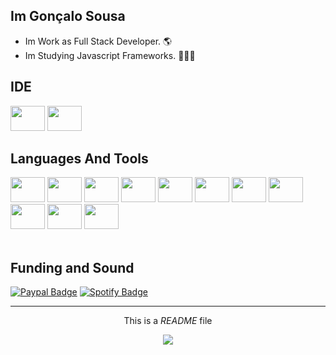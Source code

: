 ## Im Gonçalo Sousa

 * Im Work as Full Stack Developer. 🌎
 * Im Studying Javascript Frameworks. 👨🏻‍💻
<!--
<img align="right" src="https://raw.githubusercontent.com/abhisheknaiidu/abhisheknaiidu/master/code.gif" width="450" height="275px"/>
-->


## IDE

<div>
  <img src="https://cdn.jsdelivr.net/gh/devicons/devicon/icons/jetbrains/jetbrains-original.svg" width="55px" height="40px"/>
  <img src="https://cdn.jsdelivr.net/gh/devicons/devicon/icons/vscode/vscode-original.svg" width="55px" height="40px"/>
</div>     


##  Languages And Tools

<div>
      <img src="https://cdn.jsdelivr.net/gh/devicons/devicon/icons/java/java-original.svg" width="55px" height="40px"/>
      <img src="https://cdn.jsdelivr.net/gh/devicons/devicon/icons/html5/html5-original.svg" width="55px" height="40px"/>
      <img src="https://cdn.jsdelivr.net/gh/devicons/devicon/icons/css3/css3-original.svg" width="55px" height="40px"/>
      <img src="https://cdn.jsdelivr.net/gh/devicons/devicon/icons/javascript/javascript-original.svg" width="55px" height="40px"/>
      <img src="https://cdn.jsdelivr.net/gh/devicons/devicon/icons/nextjs/nextjs-line.svg" width="55px" height="40px"/>
      <img src="https://cdn.jsdelivr.net/gh/devicons/devicon/icons/react/react-original.svg" width="55px" height="40px"/>
      <img src="https://cdn.jsdelivr.net/gh/devicons/devicon/icons/angularjs/angularjs-plain.svg" width="55px" height="40px"/>
      <img src="https://cdn.jsdelivr.net/gh/devicons/devicon/icons/nodejs/nodejs-original.svg" width="55px" height="40px"/>
      <img src="https://cdn.jsdelivr.net/gh/devicons/devicon/icons/mongodb/mongodb-original.svg" width="55px" height="40px"/>
      <img src="https://cdn.jsdelivr.net/gh/devicons/devicon/icons/mysql/mysql-original.svg" width="55px" height="40px"/>
      <img src="https://cdn.jsdelivr.net/gh/devicons/devicon/icons/git/git-original.svg" width="55px" height="40px"/>  

</div> 

   <br>


## Funding and Sound

[![Paypal Badge](https://img.shields.io/badge/PayPal-00457C?style=for-the-badge&logo=paypal&logoColor=white)](https://www.paypal.com/paypalme/Ggsousa)
[![Spotify Badge](https://img.shields.io/badge/Spotify-1ED760?&style=for-the-badge&logo=spotify&logoColor=white)](https://open.spotify.com/user/3qveti1my9u0e8bhemt4yjw75)

***


<p align="center">This is a <i>README</i> file <a href="https://medium.com/@th.guibert/how-to-create-a-self-updating-readme-md-for-your-github-profile-f8b05744ca91"></a></p>
<p align="center"><img src="https://github.com/thmsgbrt/thmsgbrt/workflows/README%20build/badge.svg" /> 
